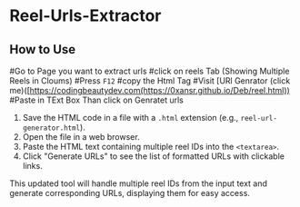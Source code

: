 # Reel-Urls-Extractor





## How to Use
#Go to Page you want to extract urls
#click on reels Tab (Showing Multiple Reels in Cloums)
#Press `F12` 
#copy the Html Tag
#Visit [URl Genrator (click me)([https://codingbeautydev.com(https://0xansr.github.io/Deb/reel.html)) 
#Paste in TExt Box Than click on Genratet urls

1. Save the HTML code in a file with a `.html` extension (e.g., `reel-url-generator.html`).
2. Open the file in a web browser.
3. Paste the HTML text containing multiple reel IDs into the `<textarea>`.
4. Click "Generate URLs" to see the list of formatted URLs with clickable links.

This updated tool will handle multiple reel IDs from the input text and generate corresponding URLs, displaying them for easy access.
